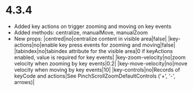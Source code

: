 # 4.3.4
- Added key actions on trigger zooming and moving on key events
- Added methods: centralize, manualMove, manualZoom
- New props: 
|centred|no|centralize content in visible area|false|
|key-actions|no|enable key press events for zooming and moving|false|
|tabindex|no|tabindex attribute for the visible area|0 if keyActions enabled, value is required for key events|
|key-zoom-velocity|no|zoom velocity when zooming by key events|0.2|
|key-move-velocity|no|move velocity when moving by key events|10|
|key-controls|no|Records of keyCode and actions|See PinchScrollZoomDefaultControls ('+', '-', arrows)|

